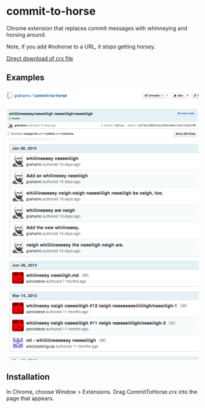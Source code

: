 commit-to-horse
===============

Chrome extension that replaces commit messages with whinneying and horsing
around.

Note, if you add #nohorse to a URL, it stops getting horsey.

[Direct download of crx file][1]

Examples
--------
![example1](./assets/1.png)
![example2](./assets/2.png)

Installation
------------

In Chrome, choose Window > Extensions.  Drag CommitToHorse.crx into the page that appears.

[1]: https://github.com/grahamc/commit-to-horse/raw/master/CommitToHorse.crx
